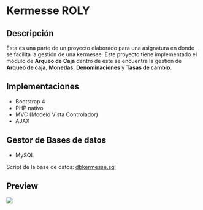 # Kermesse ROLY

## Descripción
Esta es una parte de un proyecto elaborado para una asignatura en donde se facilita la gestión de una kermesse. Este proyecto tiene implementado el módulo de **Arqueo de Caja** dentro de este se encuentra la gestión de **Arqueo de caja**, **Monedas**, **Denominaciones** y **Tasas de cambio**.

## Implementaciones
* Bootstrap 4
* PHP nativo
* MVC (Modelo Vista Controlador)
* AJAX

## Gestor de Bases de datos
* MySQL

Script de la base de datos: [dbkermesse.sql](https://github.com/frabelle/GestionDeKermesse/blob/master/dbkermesse.sql)

## Preview

<img src="https://github.com/frabelle/GestionDeKermesse/blob/master/KermesseWeb.gif"/>
